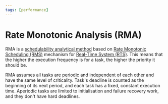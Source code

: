 ```yaml
---
tags: [performance]
---
```


# Rate Monotonic Analysis (RMA)

RMA is a [schedulability analytical method](202407151211.md) based on
[Rate Monotonic Scheduling (RMS)](202404141555.md) mechanism for [Real-Time System (RTS)](202403301908.md).
This means that the higher the execution frequency is for a task, the higher the
priority it should be.

RMA assumes all tasks are periodic and independent of each other and have the
same level of criticality. Task's deadline is counted as the beginning of its
next period, and each task has a fixed, constant execution time. Aperiodic tasks
are limited to initialisation and failure recovery work, and they don't have
hard deadlines.
